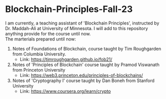 # Blockchain-Principles-Fall-23
I am currently, a teaching assistant of 'Blockchain Principles', instructed by Dr. Maddah-Ali at University of Minnesota. I will add to this repository anything provide for the course until now.
<br>
The marterials prepared until now:
1. Notes of Foundations of Blockchain, course taught by Tim Roughgarden from Columbia University.
   - Link: https://timroughgarden.github.io/fob21/
2. Notes of 'Principles of Blockchain' course taught by Pramod Viswanath from Princeton University
   - Link: https://web3.princeton.edu/principles-of-blockchains/
3. Notes of 'Cryptography I' course taught by Dan Boneh from Stanford University
   - Link: https://www.coursera.org/learn/crypto
